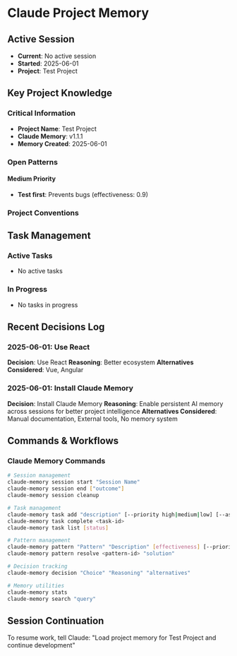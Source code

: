 # Claude Project Memory

## Active Session
- **Current**: No active session
- **Started**: 2025-06-01
- **Project**: Test Project

## Key Project Knowledge

### Critical Information
- **Project Name**: Test Project
- **Claude Memory**: v1.1.1
- **Memory Created**: 2025-06-01

### Open Patterns
#### Medium Priority
- **Test first**: Prevents bugs (effectiveness: 0.9)



### Project Conventions
<!-- Discovered during development -->

## Task Management

### Active Tasks
- No active tasks

### In Progress
- No tasks in progress


## Recent Decisions Log

### 2025-06-01: Use React
**Decision**: Use React
**Reasoning**: Better ecosystem
**Alternatives Considered**: Vue, Angular


### 2025-06-01: Install Claude Memory
**Decision**: Install Claude Memory
**Reasoning**: Enable persistent AI memory across sessions for better project intelligence
**Alternatives Considered**: Manual documentation, External tools, No memory system


## Commands & Workflows

### Claude Memory Commands
```bash
# Session management
claude-memory session start "Session Name"
claude-memory session end ["outcome"]
claude-memory session cleanup

# Task management
claude-memory task add "description" [--priority high|medium|low] [--assignee name]
claude-memory task complete <task-id>
claude-memory task list [status]

# Pattern management
claude-memory pattern "Pattern" "Description" [effectiveness] [--priority critical|high|medium|low]
claude-memory pattern resolve <pattern-id> "solution"

# Decision tracking
claude-memory decision "Choice" "Reasoning" "alternatives"

# Memory utilities
claude-memory stats
claude-memory search "query"
```

## Session Continuation
To resume work, tell Claude:
"Load project memory for Test Project and continue development"
